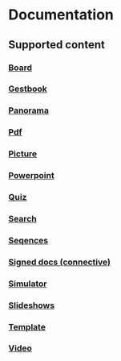 # Documentation

## Supported content

### [Board](board.md)

### [Gestbook](gestbook.md)

### [Panorama](panorama.md)

### [Pdf](pdf.md)

### [Picture](picture.md)

### [Powerpoint](powerpoint.md)

### [Quiz](quiz.md)

### [Search](search.md)

### [Seqences](sequences.md)

### [Signed docs (connective)](signed_docs.md)

### [Simulator](simulator.md)

### [Slideshows](slideshows.md)

### [Template](template.md)

### [Video](video.md)